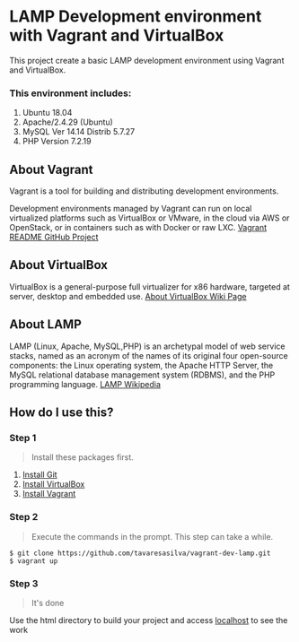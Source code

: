 # LAMP Development environment with Vagrant and VirtualBox

This project create a basic LAMP development environment using Vagrant and VirtualBox.

### This environment includes:

1. Ubuntu 18.04
2. Apache/2.4.29 (Ubuntu)
3. MySQL Ver 14.14 Distrib 5.7.27
3. PHP Version 7.2.19

## About Vagrant

Vagrant is a tool for building and distributing development environments.

Development environments managed by Vagrant can run on local virtualized platforms such as VirtualBox or VMware, in the cloud via AWS or OpenStack, or in containers such as with Docker or raw LXC. [Vagrant README GitHub Project](https://github.com/hashicorp/vagrant/blob/master/README.md)

## About VirtualBox

VirtualBox is a general-purpose full virtualizer for x86 hardware, targeted at server, desktop and embedded use. [About VirtualBox Wiki Page](https://www.virtualbox.org/wiki/VirtualBox)

## About LAMP

LAMP (Linux, Apache, MySQL,PHP) is an archetypal model of web service stacks, named as an acronym of the names of its original four open-source components: the Linux operating system, the Apache HTTP Server, the MySQL relational database management system (RDBMS), and the PHP programming language. [LAMP Wikipedia](https://en.wikipedia.org/wiki/LAMP_(software_bundle))

## How do I use this?

### Step 1
> Install these packages first.

1. [Install Git](https://git-scm.com/downloads)
2. [Install VirtualBox](https://www.virtualbox.org/wiki/Downloads)  
3. [Install Vagrant](https://www.vagrantup.com/downloads.html)  

### Step 2
> Execute the commands in the prompt. This step can take a while.

```
$ git clone https://github.com/tavaresasilva/vagrant-dev-lamp.git
$ vagrant up
```

### Step 3
> It's done

Use the html directory to build your project and access [localhost](http://localhost) to see the work
